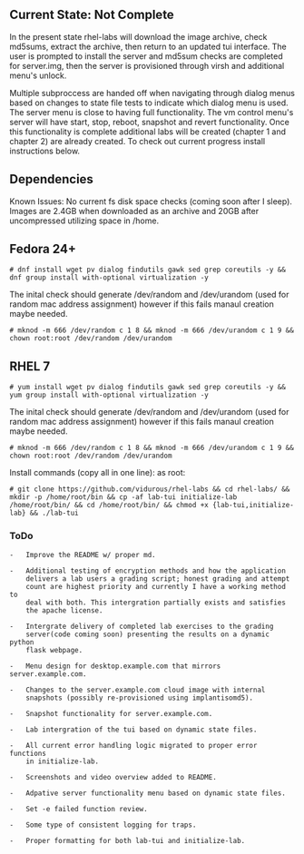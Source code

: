 Current State: Not Complete
---------------------------

In the present state rhel-labs will download the image archive, check
md5sums, extract the archive, then return to an updated tui interface.
The user is prompted to install the server and md5sum checks are
completed for server.img, then the server is provisioned through virsh
and additional menu's unlock.

Multiple subproccess are handed off when navigating through dialog menus
based on changes to state file tests to indicate which dialog menu is
used. The server menu is close to having full functionality. The vm
control menu's server will have start, stop, reboot, snapshot and revert
functionality. Once this functionality is complete additional labs will
be created (chapter 1 and chapter 2) are already created. To check out
current progress install instructions below.

Dependencies
------------

Known Issues: No current fs disk space checks (coming soon after I
sleep). Images are 2.4GB when downloaded as an archive and 20GB after
uncompressed utilizing space in /home.

Fedora 24+
------

`# dnf install wget pv dialog findutils gawk sed grep coreutils -y && dnf group install with-optional virtualization -y`

The inital check should generate /dev/random and /dev/urandom (used for
random mac address assignment) however if this fails manaul creation
maybe needed.

`# mknod -m 666 /dev/random c 1 8 && mknod -m 666 /dev/urandom c 1 9 && chown root:root /dev/random /dev/urandom`

RHEL 7
-------

`# yum install wget pv dialog findutils gawk sed grep coreutils -y && yum group install with-optional virtualization -y`

The inital check should generate /dev/random and /dev/urandom (used for
random mac address assignment) however if this fails manaul creation
maybe needed.

`# mknod -m 666 /dev/random c 1 8 && mknod -m 666 /dev/urandom c 1 9 && chown root:root /dev/random /dev/urandom`

Install commands (copy all in one line): as root:

`# git clone https://github.com/vidurous/rhel-labs && cd rhel-labs/ && mkdir -p /home/root/bin && cp -af lab-tui initialize-lab /home/root/bin/ && cd /home/root/bin/ && chmod +x {lab-tui,initialize-lab} && ./lab-tui`

### ToDo ###
~~~
-   Improve the README w/ proper md.

-   Additional testing of encryption methods and how the application
    delivers a lab users a grading script; honest grading and attempt
    count are highest priority and currently I have a working method to
    deal with both. This intergration partially exists and satisfies 
    the apache license. 

-   Intergrate delivery of completed lab exercises to the grading
    server(code coming soon) presenting the results on a dynamic python
    flask webpage.

-   Menu design for desktop.example.com that mirrors server.example.com.

-   Changes to the server.example.com cloud image with internal
    snapshots (possibly re-provisioned using implantisomd5).

-   Snapshot functionality for server.example.com.

-   Lab intergration of the tui based on dynamic state files.

-   All current error handling logic migrated to proper error functions
    in initialize-lab.

-   Screenshots and video overview added to README.

-   Adpative server functionality menu based on dynamic state files.

-   Set -e failed function review.

-   Some type of consistent logging for traps.

-   Proper formatting for both lab-tui and initialize-lab.
~~~
